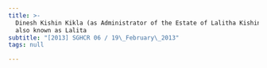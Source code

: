 ```yaml
---
title: >-
  Dinesh Kishin Kikla (as Administrator of the Estate of Lalitha Kishin Kikla
  also known as Lalita
subtitle: "[2013] SGHCR 06 / 19\_February\_2013"
tags: null

---
```


